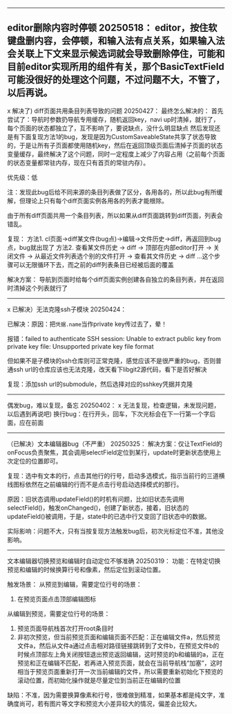 
---
editor删除内容时停顿 20250518：
editor，按住软键盘删内容，会停顿，和输入法有点关系，如果输入法会关联上下文来显示候选词就会导致删除停住，可能和目前editor实现所用的组件有关，那个BasicTextField可能没很好的处理这个问题，不过问题不大，不管了，以后再说。
---
x 解决了) diff页面共用条目列表导致的问题 20250427：
最终怎么解决的：
首先尝试了：导航时参数扔导航专用缓存，随机返回key，navi up时清掉，就行了，每个页面的状态都独立了，互不影响了，要说缺点，没什么明显缺点
然后发现还是有下面复现方法1的bug，发现是因为CustomSaveableState共享了状态导致的，于是让所有子页面都使用随机key，然后在返回顶级页面后清掉子页面的状态变量缓存，最终解决了这个问题，同时一定程度上减少了内容占用（之前每个页面的状态变量都常驻内存，现在只有首页的常驻内存）。


优先级：低

注：发现此bug后给不同来源的条目列表做了区分，各用各的，所以此bug有所缓解，但理论上只有每个diff页面实例各用各的列表才能根除。


由于所有diff页面共用一个条目列表，所以如果从diff页面跳转到diff页面，列表会错乱。

复现：
方法1. cl页面->diff某文件(bug点)->编辑->文件历史->diff，再返回到bug点，bug就出现了
方法2. 查看某文件历史 -> diff -> 顶部在内部editor打开 -> 关闭文件 -> 从最近文件列表选个别的文件打开 -> 查看其文件历史 -> diff ...这个步骤可以无限循环下去，而之前的diff列表条目已经被后面的覆盖

解决方案：
导航到页面时给每个diff页面实例创建各自独立的条目列表，并在返回时清掉这个列表就行了

---
x 已解决）无法克隆ssh子模块 20250424：

已解决：原因：把`凭据.name`当作private key传过去了，晕！

报错：failed to authenticate SSH session: Unable to extract public key from private key file: Unsupported private key file format

但如果不是子模块的ssh仓库则可正常克隆，感觉应该不是很严重的bug，否则普通ssh url的仓库应该也无法克隆，改天看下libgit2源代码，看下是否好解决

复现：添加ssh url的submodule，然后选择对应的sshkey凭据并克隆

---
偶发bug，难以复现，备忘 20250402：
x 无法复现，检查逻辑，未发现问题，以后遇到再说吧) 换行bug：在行开头，回车，下次光标会在下一行第一个字后面，应在前面

---
（已解决）文本编辑器bug（不严重） 20250325：
解决方案：仅让TextField的onFocus负责聚焦，其会调用selectField定位到某行，update时更新状态使用上次定位的位置即可。


复现：选中有文本的行，点击其他行的行号，启动多选模式，指示当前行的三道横线图标依然在之前编辑的行而不是点击行号启动选择模式的那行。

原因：旧状态调用updateField()的时机有问题，比如旧状态先调用selectField()，触发onChanged()，创建了新状态，接着，旧状态的updateField()被调用，于是，state中的已选中行又变回了旧状态中的数据。


实际影响：问题不大，只有当按复现方法触发bug后，初次光标定位不准，其他没影响。

---
文本编辑器切换预览和编辑时自动定位不够准确 20250319：
功能：在特定切换预览和编辑的时候换算行号和像素，然后定位到滚动位置。


触发场景：
从预览到编辑，需要定位行号的场景： 
1. 在预览页面点击顶部编辑图标

从编辑到预览，需要定位行号的场景：
1. 预览页面导航栈首次打开root条目时
2. 非初次预览，但当前预览页面和编辑页面不匹配：正在编辑文件a，然后预览文件a，然后从文件a通过点击相对路径链接跳转到了文件b，在预览文件b的时候点顶部左上角关闭按钮退出预览返回编辑，这时预览的b和编辑的a，正在预览和正在编辑不匹配，若再进入预览页面，就会在当前导航栈“加塞”，这时相当于预览页面重新打开一次当前编辑的文件，所以需要重新初始化下预览的滚动位置，而初始化操作就是尽量定位到当前正在编辑的位置


缺陷：不准，因为需要换算像素和行号，很难做到精准，如果基本都是纯文字，准确度尚可，若有图片等文字和预览大小差异较大的情况，偏差会比较大。

